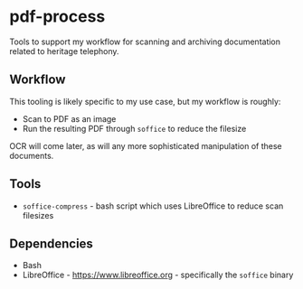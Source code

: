 # pdf-process
Tools to support my workflow for scanning and archiving documentation related to heritage telephony.

## Workflow
This tooling is likely specific to my use case, but my workflow is roughly:
* Scan to PDF as an image
* Run the resulting PDF through `soffice` to reduce the filesize

OCR will come later, as will any more sophisticated manipulation of these documents.

## Tools
* `soffice-compress` - bash script which uses LibreOffice to reduce scan filesizes

## Dependencies
* Bash
* LibreOffice - https://www.libreoffice.org - specifically the `soffice` binary

